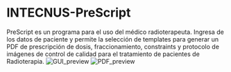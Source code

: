 # INTECNUS-PreScript
PreScript es un programa para el uso del médico radioterapeuta. Ingresa de los datos de paciente y permite la selección de templates para generar un PDF de prescripción de dosis, fraccionamiento, constraints y protocolo de imágenes de control de calidad para el tratamiento de pacientes de Radioterapia.
![GUI_preview](https://github.com/user-attachments/assets/0e20fbc1-a4c8-4b10-a231-d36ecf15671a)
![PDF_preview](https://github.com/user-attachments/assets/9e33d008-79ee-49f6-b1f5-558ea5ca097a)


